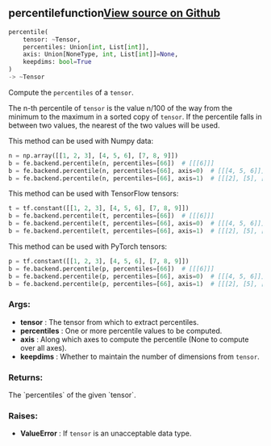 ## percentile<span class="tag">function</span><a class="sourcelink" href=https://github.com/fastestimator/fastestimator/blob/r1.0/fastestimator/backend/percentile.py/#L27-L113>View source on Github</a>
```python
percentile(
	tensor: ~Tensor,
	percentiles: Union[int, List[int]],
	axis: Union[NoneType, int, List[int]]=None,
	keepdims: bool=True
)
-> ~Tensor
```
Compute the `percentiles` of a `tensor`.

The n-th percentile of `tensor` is the value n/100 of the way from the minimum to the maximum in a sorted copy of
`tensor`. If the percentile falls in between two values, the nearest of the two values will be used.

This method can be used with Numpy data:
```python
n = np.array([[1, 2, 3], [4, 5, 6], [7, 8, 9]])
b = fe.backend.percentile(n, percentiles=[66])  # [[[6]]]
b = fe.backend.percentile(n, percentiles=[66], axis=0)  # [[[4, 5, 6]]]
b = fe.backend.percentile(n, percentiles=[66], axis=1)  # [[[2], [5], [8]]]
```

This method can be used with TensorFlow tensors:
```python
t = tf.constant([[1, 2, 3], [4, 5, 6], [7, 8, 9]])
b = fe.backend.percentile(t, percentiles=[66])  # [[[6]]]
b = fe.backend.percentile(t, percentiles=[66], axis=0)  # [[[4, 5, 6]]]
b = fe.backend.percentile(t, percentiles=[66], axis=1)  # [[[2], [5], [8]]]
```

This method can be used with PyTorch tensors:
```python
p = tf.constant([[1, 2, 3], [4, 5, 6], [7, 8, 9]])
b = fe.backend.percentile(p, percentiles=[66])  # [[[6]]]
b = fe.backend.percentile(p, percentiles=[66], axis=0)  # [[[4, 5, 6]]]
b = fe.backend.percentile(p, percentiles=[66], axis=1)  # [[[2], [5], [8]]]
```


<h3>Args:</h3>

* **tensor** :  The tensor from which to extract percentiles.
* **percentiles** :  One or more percentile values to be computed.
* **axis** :  Along which axes to compute the percentile (None to compute over all axes).
* **keepdims** :  Whether to maintain the number of dimensions from `tensor`.

<h3>Returns:</h3>
    The `percentiles` of the given `tensor`.

<h3>Raises:</h3>

* **ValueError** :  If `tensor` is an unacceptable data type.

